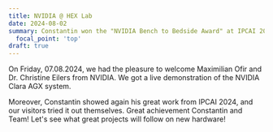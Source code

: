 ```yaml
---
title: NVIDIA @ HEX Lab
date: 2024-08-02
summary: Constantin won the "NVIDIA Bench to Bedside Award" at IPCAI 2024. As an award for this he received a NVIDIA Clara AGX.
  focal_point: 'top'
draft: true
---
```


On Friday, 07.08.2024, we had the pleasure to welcome Maximilian Ofir and Dr. Christine Eilers from NVIDIA. 
We got a live demonstration of the NVIDIA Clara AGX system. 

Moreover, Constantin showed again his great work from IPCAI 2024, and our visitors tried it out themselves.
Great achievement Constantin and Team! Let's see what great projects will follow on new hardware!



